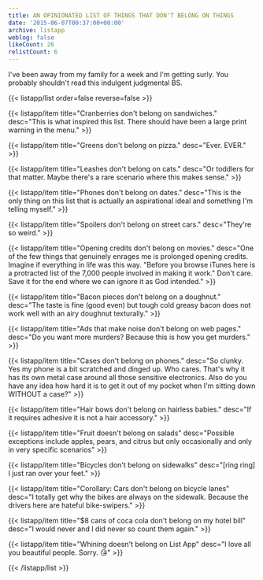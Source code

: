 ```yaml
---
title: AN OPINIONATED LIST OF THINGS THAT DON'T BELONG ON THINGS
date: '2015-06-07T00:37:00+00:00'
archive: listapp
weblog: false
likeCount: 26
relistCount: 6
---
```


I've been away from my family for a week and I'm getting surly. You probably shouldn't read this indulgent judgmental BS.

<!--more-->

{{< listapp/list order=false reverse=false >}}

   {{< listapp/item title="Cranberries don't belong on sandwiches."
      desc="This is what inspired this list. There should have been a large print warning in the menu." >}}

   {{< listapp/item title="Greens don't belong on pizza."
      desc="Ever. EVER." >}}

   {{< listapp/item title="Leashes don't belong on cats."
      desc="Or toddlers for that matter. Maybe there's a rare scenario where this makes sense." >}}

   {{< listapp/item title="Phones don't belong on dates."
      desc="This is the only thing on this list that is actually an aspirational ideal and something I'm telling myself." >}}

   {{< listapp/item title="Spoilers don't belong on street cars."
      desc="They're so weird." >}}

   {{< listapp/item title="Opening credits don't belong on movies."
      desc="One of the few things that genuinely enrages me is prolonged opening credits. Imagine if everything in life was this way. \"Before you browse iTunes here is a protracted list of the 7,000 people involved in making it work.\"  Don't care. Save it for the end where we can ignore it as God intended." >}}

   {{< listapp/item title="Bacon pieces don't belong on a doughnut."
      desc="The taste is fine (good even) but tough cold greasy bacon does not work well with an airy doughnut texturally." >}}

   {{< listapp/item title="Ads that make noise don't belong on web pages."
      desc="Do you want more murders? Because this is how you get murders." >}}

   {{< listapp/item title="Cases don't belong on phones."
      desc="So clunky. Yes my phone is a bit scratched and dinged up. Who cares. That's why it has its own metal case around all those sensitive electronics. Also do you have any idea how hard it is to get it out of my pocket when I'm sitting down WITHOUT a case?" >}}

   {{< listapp/item title="Hair bows don't belong on hairless babies."
      desc="If it requires adhesive it is not a hair accessory." >}}

   {{< listapp/item title="Fruit doesn't belong on salads"
      desc="Possible exceptions include apples, pears, and citrus but only occasionally and only in very specific scenarios" >}}

   {{< listapp/item title="Bicycles don't belong on sidewalks"
      desc="[ring ring] I just ran over your feet." >}}

   {{< listapp/item title="Corollary: Cars don't belong on bicycle lanes"
      desc="I totally get why the bikes are always on the sidewalk. Because the drivers here are hateful bike-swipers." >}}

   {{< listapp/item title="$8 cans of coca cola don't belong on my hotel bill"
      desc="I would never and I did never so count them again." >}}

   {{< listapp/item title="Whining doesn't belong on List App"
      desc="I love all you beautiful people. Sorry. 😘" >}}

{{< /listapp/list >}}
